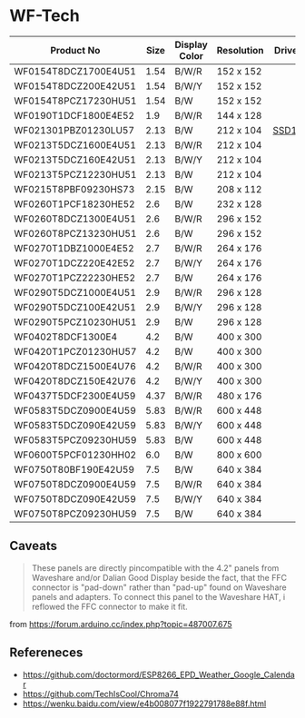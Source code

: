 # WF-Tech

| Product No           | Size | Display Color | Resolution | Driver IC          |
| -------------------- | ---- | ------------- | ---------- | ------------------ |
| WF0154T8DCZ1700E4U51 | 1.54 | B/W/R         | 152 x 152  |                    |
| WF0154T8DCZ200E42U51 | 1.54 | B/W/Y         | 152 x 152  |                    |
| WF0154T8PCZ17230HU51 | 1.54 | B/W           | 152 x 152  |                    |
| WF0190T1DCF1800E4E52 | 1.9  | B/W/R         | 144 x 128  |                    |
| WF021301PBZ01230LU57 | 2.13 | B/W           | 212 x 104  | [SSD1680][ssd1680] |
| WF0213T5DCZ1600E4U51 | 2.13 | B/W/R         | 212 x 104  |                    |
| WF0213T5DCZ160E42U51 | 2.13 | B/W/Y         | 212 x 104  |                    |
| WF0213T5PCZ12230HU51 | 2.13 | B/W           | 212 x 104  |                    |
| WF0215T8PBF09230HS73 | 2.15 | B/W           | 208 x 112  |                    |
| WF0260T1PCF18230HE52 | 2.6  | B/W           | 232 x 128  |                    |
| WF0260T8DCZ1300E4U51 | 2.6  | B/W/R         | 296 x 152  |                    |
| WF0260T8PCZ13230HU51 | 2.6  | B/W           | 296 x 152  |                    |
| WF0270T1DBZ1000E4E52 | 2.7  | B/W/R         | 264 x 176  |                    |
| WF0270T1DCZ220E42E52 | 2.7  | B/W/Y         | 264 x 176  |                    |
| WF0270T1PCZ22230HE52 | 2.7  | B/W           | 264 x 176  |                    |
| WF0290T5DCZ1000E4U51 | 2.9  | B/W/R         | 296 x 128  |                    |
| WF0290T5DCZ100E42U51 | 2.9  | B/W/Y         | 296 x 128  |                    |
| WF0290T5PCZ10230HU51 | 2.9  | B/W           | 296 x 128  |                    |
| WF0402T8DCF1300E4    | 4.2  | B/W           | 400 x 300  |                    |
| WF0420T1PCZ01230HU57 | 4.2  | B/W           | 400 x 300  |                    |
| WF0420T8DCZ1500E4U76 | 4.2  | B/W/R         | 400 x 300  |                    |
| WF0420T8DCZ150E42U76 | 4.2  | B/W/Y         | 400 x 300  |                    |
| WF0437T5DCF2300E4U59 | 4.37 | B/W/R         | 480 x 176  |                    |
| WF0583T5DCZ0900E4U59 | 5.83 | B/W/R         | 600 x 448  |                    |
| WF0583T5DCZ090E42U59 | 5.83 | B/W/Y         | 600 x 448  |                    |
| WF0583T5PCZ09230HU59 | 5.83 | B/W           | 600 x 448  |                    |
| WF0600T5PCF01230HH02 | 6.0  | B/W           | 800 x 600  |                    |
| WF0750T80BF190E42U59 | 7.5  | B/W           | 640 x 384  |                    |
| WF0750T8DCZ0900E4U59 | 7.5  | B/W/R         | 640 x 384  |                    |
| WF0750T8DCZ090E42U59 | 7.5  | B/W/Y         | 640 x 384  |                    |
| WF0750T8PCZ09230HU59 | 7.5  | B/W           | 640 x 384  |                    |

[ssd1680]: https://cursedhardware.github.io/epd-driver-ic/SSD1680.pdf

## Caveats

> These panels are directly pincompatible with the 4.2" panels from Waveshare and/or Dalian Good Display beside the fact,
> that the FFC connector is "pad-down" rather than "pad-up" found on Waveshare panels and adapters.
> To connect this panel to the Waveshare HAT, i reflowed the FFC connector to make it fit.

from <https://forum.arduino.cc/index.php?topic=487007.675>

## Refereneces

- <https://github.com/doctormord/ESP8266_EPD_Weather_Google_Calendar>
- <https://github.com/TechIsCool/Chroma74>
- <https://wenku.baidu.com/view/e4b008077f1922791788e88f.html>
